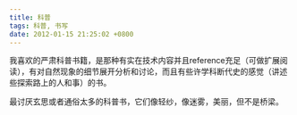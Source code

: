 ```yaml
---
title: 科普
tags: 科普, 书写
date: 2012-01-15 21:25:02 +0800
---
```



我喜欢的严肃科普书籍，是那种有实在技术内容并且reference充足（可做扩展阅读），有对自然现象的细节展开分析和讨论，而且有些许学科断代史的感觉（讲述些探索路上的人和事）的书。

最讨厌玄思或者通俗太多的科普书，它们像轻纱，像迷雾，美丽，但不是桥梁。

